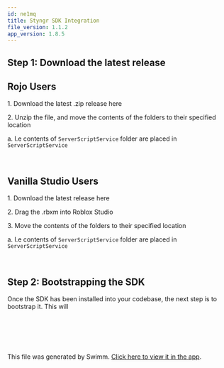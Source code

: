 ```yaml
---
id: ne1mq
title: Styngr SDK Integration
file_version: 1.1.2
app_version: 1.8.5
---
```


## Step 1: Download the latest release

## Rojo Users

1\. Download the latest .zip release here

2\. Unzip the file, and move the contents of the folders to their specified location

a. I.e contents of `ServerScriptService` folder are placed in `ServerScriptService`

<br/>

## Vanilla Studio Users

1\. Download the latest release here

2\. Drag the .rbxm into Roblox Studio

3\. Move the contents of the folders to their specified location

a. I.e contents of `ServerScriptService` folder are placed in `ServerScriptService`

<br/>

## Step 2: Bootstrapping the SDK

Once the SDK has been installed into your codebase, the next step is to bootstrap it. This will

<br/>

<br/>

<br/>

<br/>

This file was generated by Swimm. [Click here to view it in the app](https://app.swimm.io/repos/Z2l0aHViJTNBJTNBU3R5bmdyU2RrJTNBJTNBU3VwZXJzb2NpYWw=/docs/ne1mq).
